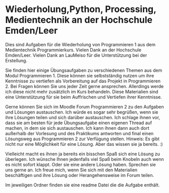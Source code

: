 # Wiederholung,Python, Processing, Medientechnik an der Hochschule Emden/Leer

Dies sind Aufgaben für die Wiederholung von Programmieren 1 aus dem Medientechnik Programmierkurs. Vielen Dank an  der Hochschule Emden/Leer. Vielen Dank an LauMeiso für die Unterstützung bei der Erstellung.  

Sie finden hier einige Übungsaufgaben zu verschiedenen Themen aus dem Modul Programmieren 1. Diese können sie selbstständig nutzen um ihre Kenntnisse zu vertiefen als Vorbereitung auf das Projekt in Programmieren 2. Bei Fragen können Sie uns jeder Zeit gerne ansprechen. Allerdings werde ich diese nicht mehr zusätzlich im Kurs behandeln. Diese Materialien sind eine Unterstützung für sie beim Auffrischen und Vertiefen ihrer Kenntnisse. 

Gerne können Sie sich im Moodle Forum Programmieren 2 zu den Aufgaben und Lösungen austauschen. Ich würde es sogar sehr begrüßen, wenn sie ihre Lösungen teilen und sich darüber austauschen. Ich schlage ihnen vor, dass sie am besten für jede Übungsaufgabe einen eigenen Thread auf machen, in dem sie sich austauschen. Ich kann ihnen dann auch dort außerhalb der Vorlesung und des Praktikums antworten und final einen Lösungsweg aus Programmieren 2 zur Verfügung stellen. Hinweis: Es gibt nicht nur eine Möglichkeit für eine Lösung. Aber das wissen sie ja bereits. :) 

Vielleicht macht es ihnen ja bereits ein bisschen Spaß sich eine Lösung zu überlegen. Ich wünsche Ihnen jedenfalls viel Spaß beim Knobeln auch wenn es nicht sofort klappt. Oder sie eine andere Lösung haben. Sprechen sie uns gerne an. Ich freue mich, wenn Sie sich mit den Materialien beschäftigen und ihre Lösung oder Herangehensweise im Forum teilen. 

Im jeweiligen Ordner finden sie eine readme Datei die die Aufgabe enthält. 



